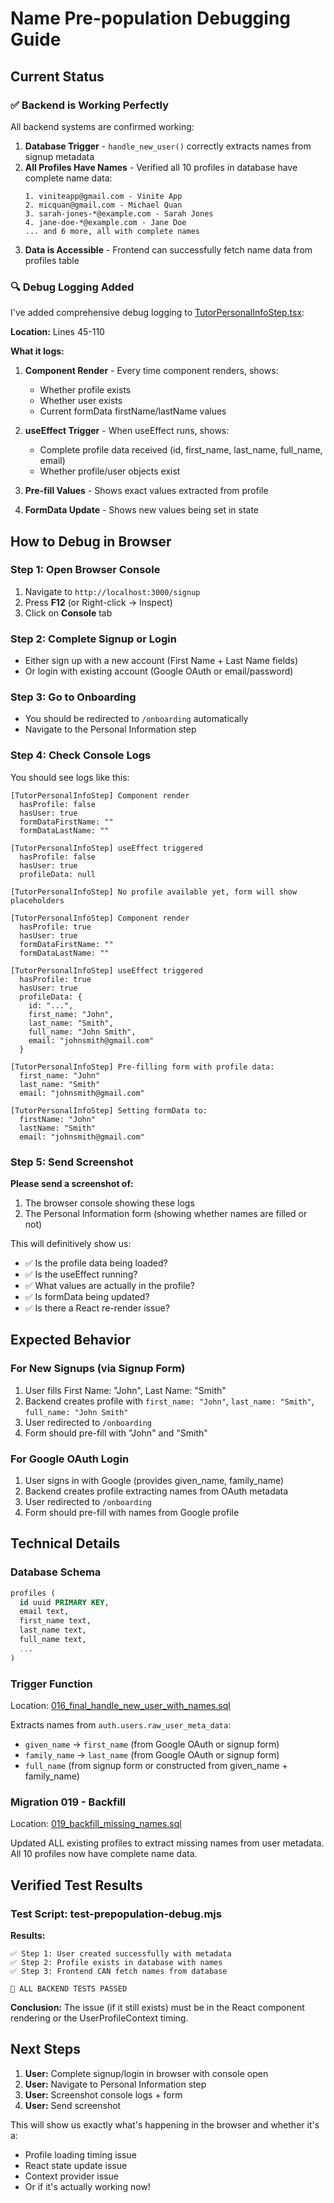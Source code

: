 # Name Pre-population Debugging Guide

## Current Status

### ✅ Backend is Working Perfectly

All backend systems are confirmed working:

1. **Database Trigger** - `handle_new_user()` correctly extracts names from signup metadata
2. **All Profiles Have Names** - Verified all 10 profiles in database have complete name data:
   ```
   1. viniteapp@gmail.com - Vinite App
   2. micquan@gmail.com - Michael Quan
   3. sarah-jones-*@example.com - Sarah Jones
   4. jane-doe-*@example.com - Jane Doe
   ... and 6 more, all with complete names
   ```
3. **Data is Accessible** - Frontend can successfully fetch name data from profiles table

### 🔍 Debug Logging Added

I've added comprehensive debug logging to [TutorPersonalInfoStep.tsx](apps/web/src/app/components/onboarding/tutor/TutorPersonalInfoStep.tsx):

**Location:** Lines 45-110

**What it logs:**
1. **Component Render** - Every time component renders, shows:
   - Whether profile exists
   - Whether user exists
   - Current formData firstName/lastName values

2. **useEffect Trigger** - When useEffect runs, shows:
   - Complete profile data received (id, first_name, last_name, full_name, email)
   - Whether profile/user objects exist

3. **Pre-fill Values** - Shows exact values extracted from profile

4. **FormData Update** - Shows new values being set in state

## How to Debug in Browser

### Step 1: Open Browser Console
1. Navigate to `http://localhost:3000/signup`
2. Press **F12** (or Right-click → Inspect)
3. Click on **Console** tab

### Step 2: Complete Signup or Login
- Either sign up with a new account (First Name + Last Name fields)
- Or login with existing account (Google OAuth or email/password)

### Step 3: Go to Onboarding
- You should be redirected to `/onboarding` automatically
- Navigate to the Personal Information step

### Step 4: Check Console Logs

You should see logs like this:

```
[TutorPersonalInfoStep] Component render
  hasProfile: false
  hasUser: true
  formDataFirstName: ""
  formDataLastName: ""

[TutorPersonalInfoStep] useEffect triggered
  hasProfile: false
  hasUser: true
  profileData: null

[TutorPersonalInfoStep] No profile available yet, form will show placeholders

[TutorPersonalInfoStep] Component render
  hasProfile: true
  hasUser: true
  formDataFirstName: ""
  formDataLastName: ""

[TutorPersonalInfoStep] useEffect triggered
  hasProfile: true
  hasUser: true
  profileData: {
    id: "...",
    first_name: "John",
    last_name: "Smith",
    full_name: "John Smith",
    email: "johnsmith@gmail.com"
  }

[TutorPersonalInfoStep] Pre-filling form with profile data:
  first_name: "John"
  last_name: "Smith"
  email: "johnsmith@gmail.com"

[TutorPersonalInfoStep] Setting formData to:
  firstName: "John"
  lastName: "Smith"
  email: "johnsmith@gmail.com"
```

### Step 5: Send Screenshot

**Please send a screenshot of:**
1. The browser console showing these logs
2. The Personal Information form (showing whether names are filled or not)

This will definitively show us:
- ✅ Is the profile data being loaded?
- ✅ Is the useEffect running?
- ✅ What values are actually in the profile?
- ✅ Is formData being updated?
- ✅ Is there a React re-render issue?

## Expected Behavior

### For New Signups (via Signup Form)
1. User fills First Name: "John", Last Name: "Smith"
2. Backend creates profile with `first_name: "John"`, `last_name: "Smith"`, `full_name: "John Smith"`
3. User redirected to `/onboarding`
4. Form should pre-fill with "John" and "Smith"

### For Google OAuth Login
1. User signs in with Google (provides given_name, family_name)
2. Backend creates profile extracting names from OAuth metadata
3. User redirected to `/onboarding`
4. Form should pre-fill with names from Google profile

## Technical Details

### Database Schema
```sql
profiles (
  id uuid PRIMARY KEY,
  email text,
  first_name text,
  last_name text,
  full_name text,
  ...
)
```

### Trigger Function
Location: [016_final_handle_new_user_with_names.sql](apps/api/migrations/016_final_handle_new_user_with_names.sql)

Extracts names from `auth.users.raw_user_meta_data`:
- `given_name` → `first_name` (from Google OAuth or signup form)
- `family_name` → `last_name` (from Google OAuth or signup form)
- `full_name` (from signup form or constructed from given_name + family_name)

### Migration 019 - Backfill
Location: [019_backfill_missing_names.sql](apps/api/migrations/019_backfill_missing_names.sql)

Updated ALL existing profiles to extract missing names from user metadata. All 10 profiles now have complete name data.

## Verified Test Results

### Test Script: test-prepopulation-debug.mjs

**Results:**
```
✅ Step 1: User created successfully with metadata
✅ Step 2: Profile exists in database with names
✅ Step 3: Frontend CAN fetch names from database

🎉 ALL BACKEND TESTS PASSED
```

**Conclusion:** The issue (if it still exists) must be in the React component rendering or the UserProfileContext timing.

## Next Steps

1. **User:** Complete signup/login in browser with console open
2. **User:** Navigate to Personal Information step
3. **User:** Screenshot console logs + form
4. **User:** Send screenshot

This will show us exactly what's happening in the browser and whether it's a:
- Profile loading timing issue
- React state update issue
- Context provider issue
- Or if it's actually working now!
